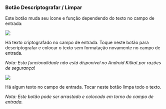 <a name="button_decrypt"></a>
### Botão Descriptografar / Limpar
Este botão muda seu ícone e função dependendo do texto no campo de entrada:

<div class="buttoncircle"><img src="/buttons/ic_lock_open_black_24dp.png"></img></div>

Há texto criptografado no campo de entrada. Toque neste botão para descriptografar e colocar o texto sem formatação novamente no campo de entrada.

*Nota: Esta funcionalidade não está disponível no Android Kitkat por razões de segurança!*

<div class="buttoncircle"><img  src="/buttons/ic_backspace_black_24dp.png"></img></div>

Há algum texto no campo de entrada. Tocar neste botão limpa todo o texto.


*Nota: Este botão pode ser arrastado e colocado em torno do campo de entrada.*